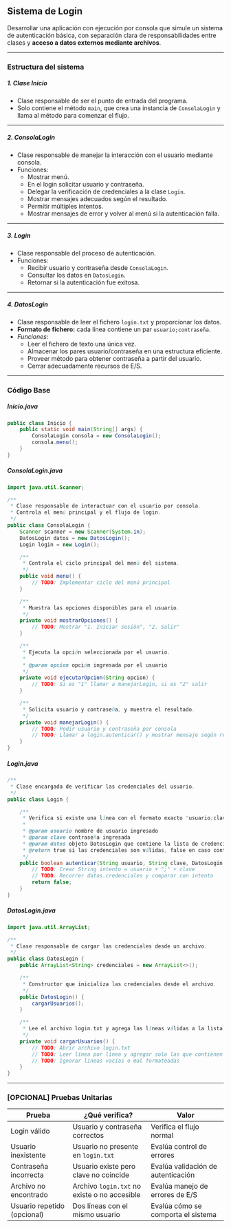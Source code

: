 ## Sistema de Login

Desarrollar una aplicación con ejecución por consola que simule un sistema de autenticación básica, con separación clara de responsabilidades entre clases y **acceso a datos externos mediante archivos**.

---
### Estructura del sistema


##### 1. Clase Inicio

* Clase responsable de ser el punto de entrada del programa.
* Solo contiene el método `main`, que crea una instancia de `ConsolaLogin` y llama al método para comenzar el flujo.

---
##### 2. ConsolaLogin

* Clase responsable de manejar la interacción con el usuario mediante consola.
* Funciones:
  * Mostrar menú.
  * En el login solicitar usuario y contraseña.
  * Delegar la verificación de credenciales a la clase `Login`.
  * Mostrar mensajes adecuados según el resultado.
  * Permitir múltiples intentos.
  * Mostrar mensajes de error y volver al menú si la autenticación falla.

---
##### 3. Login

* Clase responsable del proceso de autenticación.
* Funciones:
  * Recibir usuario y contraseña desde `ConsolaLogin`.
  * Consultar los datos en `DatosLogin`.
  * Retornar si la autenticación fue exitosa.

---
##### 4. DatosLogin

* Clase responsable de leer el fichero `login.txt` y proporcionar los datos.
* **Formato de fichero:** cada línea contiene un par `usuario;contraseña`.
* *Funciones:*
  * Leer el fichero de texto una única vez.
  * Almacenar los pares usuario/contraseña en una estructura eficiente.
  * Proveer método para obtener contraseña a partir del usuario.
  * Cerrar adecuadamente recursos de E/S.

---
### Código Base

##### Inicio.java

```java
public class Inicio {
    public static void main(String[] args) {
        ConsolaLogin consola = new ConsolaLogin();
        consola.menu();
    }
}
```

##### ConsolaLogin.java

```java
import java.util.Scanner;

/**
 * Clase responsable de interactuar con el usuario por consola.
 * Controla el menú principal y el flujo de login.
 */
public class ConsolaLogin {
    Scanner scanner = new Scanner(System.in);
    DatosLogin datos = new DatosLogin();
    Login login = new Login();

    /**
     * Controla el ciclo principal del menú del sistema.
     */
    public void menu() {
        // TODO: Implementar ciclo del menú principal
    }

    /**
     * Muestra las opciones disponibles para el usuario.
     */
    private void mostrarOpciones() {
        // TODO: Mostrar "1. Iniciar sesión", "2. Salir"
    }

    /**
     * Ejecuta la opción seleccionada por el usuario.
     *
     * @param opcion opción ingresada por el usuario
     */
    private void ejecutarOpcion(String opcion) {
        // TODO: Si es "1" llamar a manejarLogin, si es "2" salir
    }

    /**
     * Solicita usuario y contraseña, y muestra el resultado.
     */
    private void manejarLogin() {
        // TODO: Pedir usuario y contraseña por consola
        // TODO: Llamar a login.autenticar() y mostrar mensaje según resultado
    }
}
```

##### Login.java

```java
/**
 * Clase encargada de verificar las credenciales del usuario.
 */
public class Login {

    /**
     * Verifica si existe una línea con el formato exacto "usuario;clave".
     *
     * @param usuario nombre de usuario ingresado
     * @param clave contraseña ingresada
     * @param datos objeto DatosLogin que contiene la lista de credenciales
     * @return true si las credenciales son válidas, false en caso contrario
     */
    public boolean autenticar(String usuario, String clave, DatosLogin datos) {
        // TODO: Crear String intento = usuario + ";" + clave
        // TODO: Recorrer datos.credenciales y comparar con intento
        return false;
    }
}
```

##### DatosLogin.java

```java
import java.util.ArrayList;

/**
 * Clase responsable de cargar las credenciales desde un archivo.
 */
public class DatosLogin {
    public ArrayList<String> credenciales = new ArrayList<>();

    /**
     * Constructor que inicializa las credenciales desde el archivo.
     */
    public DatosLogin() {
        cargarUsuarios();
    }

    /**
     * Lee el archivo login.txt y agrega las líneas válidas a la lista de credenciales.
     */
    private void cargarUsuarios() {
        // TODO: Abrir archivo login.txt
        // TODO: Leer línea por línea y agregar solo las que contienen ";"
        // TODO: Ignorar líneas vacías o mal formateadas
    }
}
```

---
### [OPCIONAL] Pruebas Unitarias

| Prueba                      | ¿Qué verifica?                               | Valor                              |
| --------------------------- | -------------------------------------------- | ---------------------------------- |
| Login válido                | Usuario y contraseña correctos               | Verifica el flujo normal           |
| Usuario inexistente         | Usuario no presente en `login.txt`           | Evalúa control de errores          |
| Contraseña incorrecta       | Usuario existe pero clave no coincide        | Evalúa validación de autenticación |
| Archivo no encontrado       | Archivo `login.txt` no existe o no accesible | Evalúa manejo de errores de E/S    |
| Usuario repetido (opcional) | Dos líneas con el mismo usuario              | Evalúa cómo se comporta el sistema |


